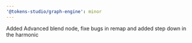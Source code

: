 ```yaml
---
'@tokens-studio/graph-engine': minor
---
```


Added Advanced blend node, fixe bugs in remap and added step down in the harmonic
